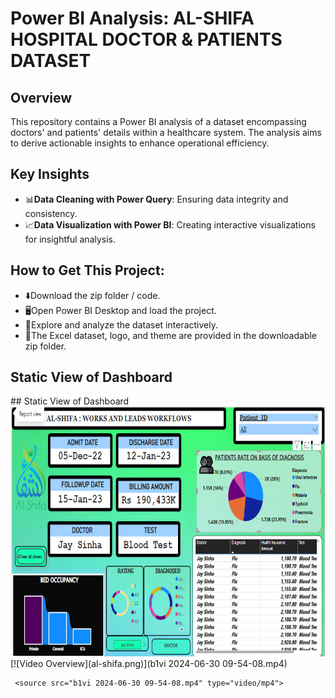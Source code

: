 
  <h1><b>Power BI Analysis: AL-SHIFA HOSPITAL DOCTOR & PATIENTS DATASET</b></h1>

  <h2>Overview</h2>
  <p>This repository contains a Power BI analysis of a dataset encompassing doctors' and patients' details within a healthcare system. The analysis aims to derive actionable insights to enhance operational efficiency.</p>

  <h2>Key Insights</h2>
  <ul>
    <li><span class="icon dashboard-icon">📊</span><b>Data Cleaning with Power Query</b>: Ensuring data integrity and consistency.</li>
    <li><span class="icon dashboard-icon">📈</span><b>Data Visualization with Power BI</b>: Creating interactive visualizations for insightful analysis.</li>
  </ul>

  <h2>How to Get This Project:</h2>
  <ul>
    <li><span class="icon github-icon">⬇️</span>Download the zip folder / code.</li>
    <li><span class="icon">🖥️</span>Open Power BI Desktop and load the project.</li>
    <li><span class="icon">📂</span>Explore and analyze the dataset interactively.</li>
    <li><span class="icon">📑</span>The Excel dataset, logo, and theme are provided in the downloadable zip folder.</li>
  </ul>

  <h2>Static View of Dashboard</h2>
  <div class="image-container">
   ## Static View of Dashboard
<img src="al-shifa.png" alt="Static View of Dashboard" width="800" height="400">
[![Video Overview](al-shifa.png)](b1vi 2024-06-30 09-54-08.mp4)

     <source src="b1vi 2024-06-30 09-54-08.mp4" type="video/mp4"> 
    
    
  </div>

</body>
</html>

